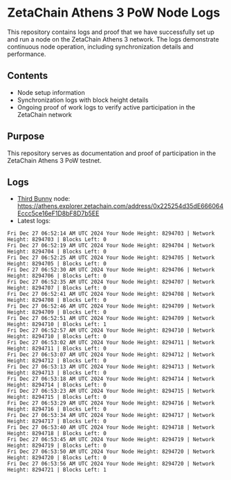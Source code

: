 # ZetaChain Athens 3 PoW Node Logs
This repository contains logs and proof that we have successfully set up and run a node on the ZetaChain Athens 3 network. The logs demonstrate continuous node operation, including synchronization details and performance.

## Contents
- Node setup information
- Synchronization logs with block height details
- Ongoing proof of work logs to verify active participation in the ZetaChain network

## Purpose
This repository serves as documentation and proof of participation in the ZetaChain Athens 3 PoW testnet.

## Logs

- [Third Bunny](https://thirdbunny.xyz/) node: https://athens.explorer.zetachain.com/address/0x225254d35dE666064Eccc5ce16eF1D8bF8D7b5EE
- Latest logs:
```
Fri Dec 27 06:52:14 AM UTC 2024 Your Node Height: 8294703 | Network Height: 8294703 | Blocks Left: 0
Fri Dec 27 06:52:19 AM UTC 2024 Your Node Height: 8294704 | Network Height: 8294704 | Blocks Left: 0
Fri Dec 27 06:52:25 AM UTC 2024 Your Node Height: 8294705 | Network Height: 8294705 | Blocks Left: 0
Fri Dec 27 06:52:30 AM UTC 2024 Your Node Height: 8294706 | Network Height: 8294706 | Blocks Left: 0
Fri Dec 27 06:52:35 AM UTC 2024 Your Node Height: 8294707 | Network Height: 8294707 | Blocks Left: 0
Fri Dec 27 06:52:41 AM UTC 2024 Your Node Height: 8294708 | Network Height: 8294708 | Blocks Left: 0
Fri Dec 27 06:52:46 AM UTC 2024 Your Node Height: 8294709 | Network Height: 8294709 | Blocks Left: 0
Fri Dec 27 06:52:51 AM UTC 2024 Your Node Height: 8294709 | Network Height: 8294710 | Blocks Left: 1
Fri Dec 27 06:52:57 AM UTC 2024 Your Node Height: 8294710 | Network Height: 8294710 | Blocks Left: 0
Fri Dec 27 06:53:02 AM UTC 2024 Your Node Height: 8294711 | Network Height: 8294711 | Blocks Left: 0
Fri Dec 27 06:53:07 AM UTC 2024 Your Node Height: 8294712 | Network Height: 8294712 | Blocks Left: 0
Fri Dec 27 06:53:13 AM UTC 2024 Your Node Height: 8294713 | Network Height: 8294713 | Blocks Left: 0
Fri Dec 27 06:53:18 AM UTC 2024 Your Node Height: 8294714 | Network Height: 8294714 | Blocks Left: 0
Fri Dec 27 06:53:23 AM UTC 2024 Your Node Height: 8294715 | Network Height: 8294715 | Blocks Left: 0
Fri Dec 27 06:53:29 AM UTC 2024 Your Node Height: 8294716 | Network Height: 8294716 | Blocks Left: 0
Fri Dec 27 06:53:34 AM UTC 2024 Your Node Height: 8294717 | Network Height: 8294717 | Blocks Left: 0
Fri Dec 27 06:53:40 AM UTC 2024 Your Node Height: 8294718 | Network Height: 8294718 | Blocks Left: 0
Fri Dec 27 06:53:45 AM UTC 2024 Your Node Height: 8294719 | Network Height: 8294719 | Blocks Left: 0
Fri Dec 27 06:53:50 AM UTC 2024 Your Node Height: 8294720 | Network Height: 8294720 | Blocks Left: 0
Fri Dec 27 06:53:56 AM UTC 2024 Your Node Height: 8294720 | Network Height: 8294721 | Blocks Left: 1
```
